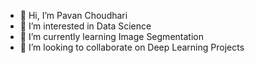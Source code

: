 - 👋 Hi, I’m Pavan Choudhari
- 👀 I’m interested in Data Science
- 🌱 I’m currently learning Image Segmentation
- 💞️ I’m looking to collaborate on Deep Learning Projects
<!-- - 📫 How to reach me cho -->

<!---
pavan-web-dev/pavan-web-dev is a ✨ special ✨ repository because its `README.md` (this file) appears on your GitHub profile.
You can click the Preview link to take a look at your changes.
--->
